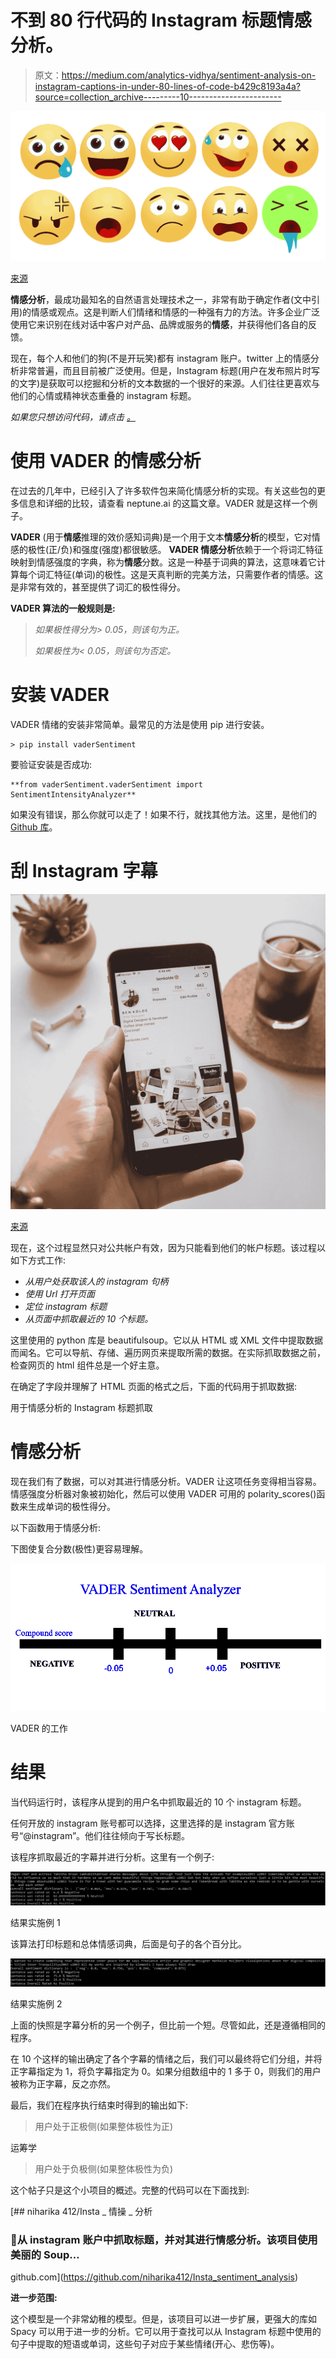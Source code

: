 # 不到 80 行代码的 Instagram 标题情感分析。

> 原文：<https://medium.com/analytics-vidhya/sentiment-analysis-on-instagram-captions-in-under-80-lines-of-code-b429c8193a4a?source=collection_archive---------10----------------------->

![](img/88e0c68a491716ae860262bcae7c0bc7.png)

[来源](https://pixabay.com/images/id-4730689/)

**情感分析**，最成功最知名的自然语言处理技术之一，非常有助于确定作者(文中引用)的情感或观点。这是判断人们情绪和情感的一种强有力的方法。许多企业广泛使用它来识别在线对话中客户对产品、品牌或服务的**情感**，并获得他们各自的反馈。

现在，每个人和他们的狗(不是开玩笑)都有 instagram 账户。twitter 上的情感分析非常普遍，而且目前被广泛使用。但是，Instagram 标题(用户在发布照片时写的文字)是获取可以挖掘和分析的文本数据的一个很好的来源。人们往往更喜欢与他们的心情或精神状态重叠的 instagram 标题。

*如果您只想访问代码，请点击* [*。*](https://github.com/niharika412/Insta_sentiment_analysis/blob/master/insta-sentiment-analysis.py)

# **使用 VADER 的情感分析**

在过去的几年中，已经引入了许多软件包来简化情感分析的实现。有关这些包的更多信息和详细的比较，请查看 neptune.ai 的这篇文章。VADER 就是这样一个例子。

**VADER** (用于**情感**推理的效价感知词典)是一个用于文本**情感分析**的模型，它对情感的极性(正/负)和强度(强度)都很敏感。 **VADER 情感分析**依赖于一个将词汇特征映射到情感强度的字典，称为**情感**分数。这是一种基于词典的算法，这意味着它计算每个词汇特征(单词)的极性。这是天真判断的完美方法，只需要作者的情感。这是非常有效的，甚至提供了词汇的极性得分。

**VADER 算法的一般规则是:**

> *如果极性得分为> 0.05，则该句为正。*
> 
> *如果极性为< 0.05，则该句为否定。*

# **安装 VADER**

VADER 情绪的安装非常简单。最常见的方法是使用 pip 进行安装。

```
> pip install vaderSentiment
```

要验证安装是否成功:

```
**from vaderSentiment.vaderSentiment import SentimentIntensityAnalyzer**
```

如果没有错误，那么你就可以走了！如果不行，就找其他方法。这里，是他们的 [Github 库](https://github.com/cjhutto/vaderSentiment)。

# **刮 Instagram 字幕**

![](img/072098b80237f4d3c2c479485839a050.png)

[来源](https://unsplash.com/@benkolde?utm_source=unsplash&amp;utm_medium=referral&amp;utm_content=creditCopyText)

现在，这个过程显然只对公共帐户有效，因为只能看到他们的帐户标题。该过程以如下方式工作:

*   *从用户处获取该人的 instagram 句柄*
*   *使用 Url 打开页面*
*   *定位 instagram 标题*
*   *从页面中抓取最近的 10 个标题。*

这里使用的 python 库是 beautifulsoup。它以从 HTML 或 XML 文件中提取数据而闻名。它可以导航、存储、遍历网页来提取所需的数据。在实际抓取数据之前，检查网页的 html 组件总是一个好主意。

在确定了字段并理解了 HTML 页面的格式之后，下面的代码用于抓取数据:

用于情感分析的 Instagram 标题抓取

# **情感分析**

现在我们有了数据，可以对其进行情感分析。VADER 让这项任务变得相当容易。情感强度分析器对象被初始化，然后可以使用 VADER 可用的 polarity_scores()函数来生成单词的极性得分。

以下函数用于情感分析:

下图使复合分数(极性)更容易理解。

![](img/9423fe550295aa58d2beb6c9d42e639b.png)

VADER 的工作

# 结果

当代码运行时，该程序从提到的用户名中抓取最近的 10 个 instagram 标题。

任何开放的 instagram 账号都可以选择，这里选择的是 instagram 官方账号“@instagram”。他们往往倾向于写长标题。

该程序抓取最近的字幕并进行分析。这里有一个例子:

![](img/92bc54687646473c8e3faebf64801d94.png)

结果实施例 1

该算法打印标题和总体情感词典，后面是句子的各个百分比。

![](img/021f9eb3fa16cc0afaf3b565dcc563c0.png)

结果实施例 2

上面的快照是字幕分析的另一个例子，但比前一个短。尽管如此，还是遵循相同的程序。

在 10 个这样的输出确定了各个字幕的情绪之后，我们可以最终将它们分组，并将正字幕指定为 1，将负字幕指定为 0。如果分组数组中的 1 多于 0，则我们的用户被称为正字幕，反之亦然。

最后，我们在程序执行结束时得到的输出如下:

> 用户处于正极侧(如果整体极性为正)

运筹学

> 用户处于负极侧(如果整体极性为负)

这个帖子只是这个小项目的概述。完整的代码可以在下面找到:

[](https://github.com/niharika412/Insta_sentiment_analysis) [## niharika 412/Insta _ 情操 _ 分析

### 🍂从 instagram 账户中抓取标题，并对其进行情感分析。该项目使用美丽的 Soup…

github.com](https://github.com/niharika412/Insta_sentiment_analysis) 

**进一步范围:**

这个模型是一个非常幼稚的模型。但是，该项目可以进一步扩展，更强大的库如 Spacy 可以用于进一步的分析。它可以用于查找可以从 Instagram 标题中使用的句子中提取的短语或单词，这些句子对应于某些情绪(开心、悲伤等)。